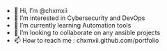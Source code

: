 - 👋 Hi, I’m @chxmxii
- 👀 I’m interested in Cybersecurity and DevOps
- 🌱 I’m currently learning Automation tools
- 💞️ I’m looking to collaborate on any ansible projects
- 📫 How to reach me : chxmxii.github.com/portfolio

<!---
chxmxii/chxmxii is a ✨ special ✨ repository because its `README.md` (this file) appears on your GitHub profile.
You can click the Preview link to take a look at your changes.
--->
